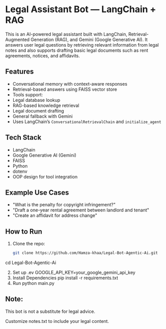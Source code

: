 #  Legal Assistant Bot — LangChain + RAG

This is an AI-powered legal assistant built with LangChain, Retrieval-Augmented Generation (RAG), and Gemini (Google Generative AI). It answers user legal questions by retrieving relevant information from legal notes and also supports drafting basic legal documents such as rent agreements, notices, and affidavits.

##  Features

-  Conversational memory with context-aware responses
-  Retrieval-based answers using FAISS vector store
-  Tools support:
  - Legal database lookup
  - RAG-based knowledge retrieval
  - Legal document drafting
  - General fallback with Gemini
-   Uses LangChain’s `ConversationalRetrievalChain` and `initialize_agent`

##  Tech Stack

- LangChain
- Google Generative AI (Gemini)
- FAISS
- Python
- dotenv
- OOP design for tool integration

##  Example Use Cases

- "What is the penalty for copyright infringement?"
- "Draft a one-year rental agreement between landlord and tenant"
- "Create an affidavit for address change"

##  How to Run

1. Clone the repo:
   ```bash
   git clone https://github.com/Hamza-khaa/Legal-Bot-Agentic-Ai.git
cd Legal-Bot-Agentic-Ai

2. Set up .ev
   GOOGLE_API_KEY=your_google_gemini_api_key
3. Install Dependencies
   pip install -r requirements.txt
4. Run
   python main.py

## Note:
This bot is not a substitute for legal advice.

Customize notes.txt to include your legal content.
